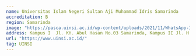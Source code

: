 ```yaml
---
name: Universitas Islam Negeri Sultan Aji Muhammad Idris Samarinda
accreditation: B
region: Samarinda
image: "https://pasca.uinsi.ac.id/wp-content/uploads/2021/11/WhatsApp-Image-2021-07-05-at-14.30.43.jpeg"
address: Kampus I  Jl. KH. Abul Hasan No.03 Samarinda, Kampus II Jl. H.A.M Rifaddin Loa Janan ilir Samarinda, Kalimantan Timur
url: "https://www.uinsi.ac.id/"
tag: UINSI
---
```


